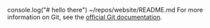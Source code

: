 console.log("# hello there")
~/repos/website/README.md
 For more information on Git, see the
[official Git documentation](https://git-scm.com/).
